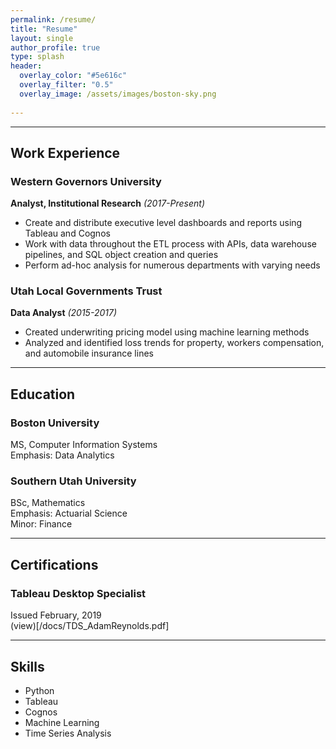 ```yaml
---
permalink: /resume/
title: "Resume"
layout: single
author_profile: true
type: splash
header:
  overlay_color: "#5e616c"
  overlay_filter: "0.5"
  overlay_image: /assets/images/boston-sky.png
  
---
```



------
## Work Experience

### **Western Governors University**
**Analyst, Institutional Research** *(2017-Present)*

* Create and distribute executive level dashboards and reports using Tableau and Cognos
* Work with data throughout the ETL process with APIs, data warehouse pipelines, and SQL object creation and queries
* Perform ad-hoc analysis for numerous departments with varying needs

### **Utah Local Governments Trust**
**Data Analyst** *(2015-2017)*

* Created underwriting pricing model using machine learning methods
* Analyzed and identified loss trends for property, workers compensation, and automobile insurance lines  

------  
## Education

### Boston University
MS, Computer Information Systems  
Emphasis: Data Analytics


### Southern Utah University
BSc, Mathematics  
Emphasis: Actuarial Science  
Minor: Finance  

------
## Certifications

### Tableau Desktop Specialist
Issued February, 2019  
(view)[/docs/TDS_AdamReynolds.pdf]

------
## Skills
* Python
* Tableau
* Cognos
* Machine Learning
* Time Series Analysis



